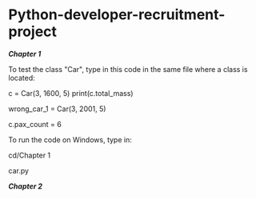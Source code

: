 # Python-developer-recruitment-project

***Chapter 1***

To test the class "Car", type in this code in the same file where a class is located:

c = Car(3, 1600, 5)
print(c.total_mass)

wrong_car_1 = Car(3, 2001, 5)

c.pax_count = 6

To run the code on Windows, type in:

cd/Chapter 1

car.py

***Chapter 2***

